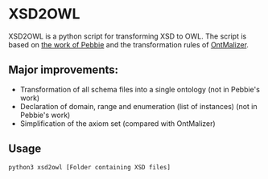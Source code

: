 # XSD2OWL
XSD2OWL is a python script for transforming XSD to OWL.
The script is based on [the work of Pebbie](https://gist.github.com/pebbie/5704765) and the transformation rules of [OntMalizer](https://github.com/srdc/ontmalizer). 


## Major improvements:
  * Transformation of all schema files into a single ontology (not in Pebbie's work)
  * Declaration of domain, range and enumeration (list of instances) (not in Pebbie's work)
  * Simplification of the axiom set (compared with OntMalizer)


## Usage

```
python3 xsd2owl [Folder containing XSD files]
```
